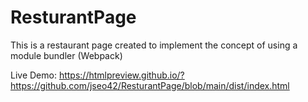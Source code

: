 # ResturantPage
This is a restaurant page created to implement the concept of using a module bundler (Webpack)

Live Demo:
https://htmlpreview.github.io/?https://github.com/jseo42/ResturantPage/blob/main/dist/index.html